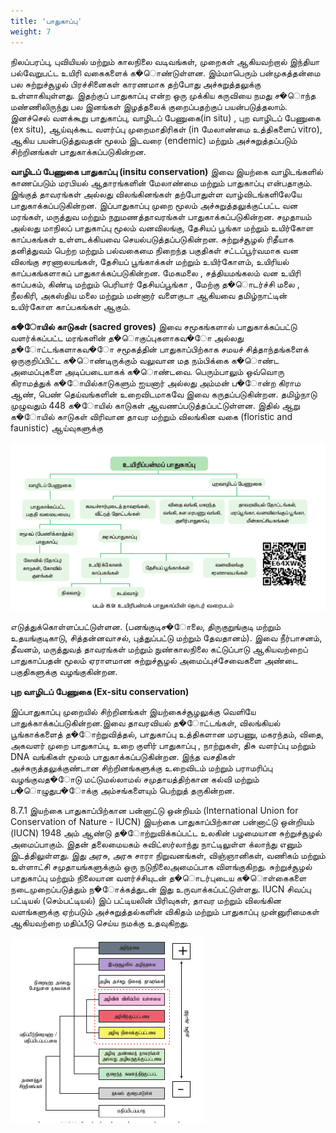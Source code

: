 ```yaml
---
title: 'பாதுகாப்பு'
weight: 7
---
```


 நிலப்பரப்பு, புவியியல் மற்றும் காலநிலை வடிவங்கள்,
முறைகள் ஆகியவற்றால் இந்தியா பல்வேறுபட்ட
உயிரி வகைகளைக் க�ொண்டுள்ளன. இம்மாபெரும்
பன்முகத்தன்மை பல சுற்றுச்சூழல் பிரச்சினைகள்
காரணமாக
தற்போது
அச்சுறுத்தலுக்கு
உள்ளாகியுள்ளது. இதற்குப் பாதுகாப்பு என்ற ஒரு
முக்கிய கருவியை நமது ச�ொந்த மண்ணிலிருந்து பல
இனங்கள்
இழத்தலைக்
குறைப்பதற்குப்
பயன்படுத்தலாம். இனச்செல் வளக்கூறு பாதுகாப்பு,
வாழிடப் பேணுகை(in situ) , புற வாழிடப் பேணுகை
(ex situ), ஆய்வுக்கூட வளர்ப்பு முறைமாதிரிகள் (in
மேலாண்மை
உத்திகளைப்
vitro),
ஆகிய
பயன்படுத்துவதன் மூலம் இடவரை (endemic) மற்றும்
அச்சுறுத்தப்படும் சிற்றினங்கள் பாதுகாக்கப்படுகின்றன.

**வாழிடப் பேணுகை பாதுகாப்பு (insitu conservation)**
இவை இயற்கை வாழிடங்களில் காணப்படும் மரபியல்
ஆதாரங்களின் மேலாண்மை மற்றும் பாதுகாப்பு
என்பதாகும்.
இங்குத்
தாவரங்கள்
அல்லது
விலங்கினங்கள் தற்போதுள்ள வாழ்விடங்களிலேயே
பாதுகாக்கப்படுகின்றன. இப்பாதுகாப்பு முறை மூலம்
அச்சுறுத்தலுக்குட்பட்ட வன மரங்கள், மருத்துவ மற்றும்
நறுமணத்தாவரங்கள்
பாதுகாக்கப்படுகின்றன.
சமுதாயம் அல்லது மாநிலப் பாதுகாப்பு மூலம்
வனவிலங்கு, தேசியப் பூங்கா மற்றும் உயிர்கோள
காப்பகங்கள்
உள்ளடக்கியவை
செயல்படுத்தப்படுகின்றன.
சுற்றுச்சூழல்
ரிதீயாக
தனித்துவம் பெற்ற மற்றும் பல்வகைமை நிறைந்த
பகுதிகள்
சட்டப்பூர்வமாக
வன
விலங்கு
சரணாலயங்கள், தேசியப் பூங்காக்கள் மற்றும்
உயிர்கோளம்,
உயிரியல்
காப்பகங்களாகப்
பாதுகாக்கப்படுகின்றன. மேகமலை , சத்தியமங்கலம்
வன உயிரி காப்பகம், கிண்டி மற்றும் பெரியார்
தேசியப்பூங்கா , மேற்கு த�ொடர்ச்சி மலை , நீலகிரி,
அகஸ்திய மலை மற்றும் மன்னார் வளைகுடா
ஆகியவை தமிழ்நாட்டின் உயிர்கோள காப்பகங்கள்
ஆகும்.

**க�ோயில் காடுகள் (sacred groves)**
இவை சமூகங்களால் பாதுகாக்கப்பட்டு வளர்க்கப்பட்ட
மரங்களின்
த�ொகுப்புகளாகவ�ோ
அல்லது
த�ோட்டங்களாகவ�ோ சமூகத்தின் பாதுகாப்பிற்காக
சமயச்
சித்தாந்தங்களைக்
ஒருகுறிப்பிட்ட
க�ொண்டிருக்கும் வலுவான மத நம்பிக்கை க�ொண்ட
அமைப்புகளை
அடிப்படையாகக்
க�ொண்டவை.
பெரும்பாலும்
ஒவ்வொரு
கிராமத்துக்
க�ோயில்காடுகளும் ஐயனார் அல்லது அம்மன் ப�ோன்ற
கிராம ஆண், பெண் தெய்வங்களின் உறைவிடமாகவே
இவை கருதப்படுகின்றன. தமிழ்நாடு முழுவதும் 448
க�ோயில் காடுகள் ஆவணப்படுத்தப்பட்டுள்ளன. இதில்
ஆறு க�ோயில் காடுகள் விரிவான தாவர மற்றும்
விலங்கின வகை (floristic and faunistic) ஆய்வுகளுக்கு


![படம் 8.9: உயிரிபன்மக் பாதுகாப்பின் த�ொடர் வரைபடம்](8.20.png "")

எடுத்துக்கொள்ளப்பட்டுள்ளன.
(பனங்குடிச�ோலை,
திருகுறுங்குடி
மற்றும்
உதயங்குடிகாடு,
சித்தன்னவாசல், புத்துப்பட்டு மற்றும் தேவதானம்).
இவை நீர்பாசனம், தீவனம், மருத்துவத் தாவரங்கள்
மற்றும் நுண்காலநிலை கட்டுப்பாடு ஆகியவற்றைப்
பாதுகாப்பதன் மூலம் ஏராளமான சுற்றுச்சூழல்
அமைப்புச்சேவைகளை அண்டை பகுதிகளுக்கு
வழங்குகின்றன.

**புற வாழிடப் பேணுகை (Ex-situ conservation)**

இப்பாதுகாப்பு
முறையில்
சிற்றினங்கள்
இயற்கைச்சூழலுக்கு
வெளியே
பாதுக்காக்கப்படுகின்றன.இவை
தாவரவியல்
த�ோட்டங்கள்,
விலங்கியல்
பூங்காக்களைத்
த�ோற்றுவித்தல், பாதுகாப்பு உத்திகளான மரபணு,
மகரந்தம், விதை, அகவளர் முறை பாதுகாப்பு, உறை
குளிர் பாதுகாப்பு , நாற்றுகள், திசு வளர்ப்பு மற்றும் DNA
வங்கிகள் மூலம் பாதுகாக்கப்படுகின்றன. இந்த
வசதிகள் அச்சுருத்தலுக்குண்டான சிற்றினங்களுக்கு
உறைவிடம் மற்றும் பராமரிப்பு வழங்குவத�ோடு
மட்டுமல்லாமல் சமுதாயத்திற்கான கல்வி மற்றும்
ப�ொழுதுப�ோக்கு அம்சங்களையும் பெற்றுத் தருகின்றன.

8.7.1 இயற்கை பாதுகாப்பிற்கான பன்னாட்டு
ஒன்றியம் (International Union for Conservation
of Nature - IUCN)
இயற்கை பாதுகாப்பிற்கான பன்னாட்டு ஒன்றியம்
(IUCN) 1948 அம் ஆண்டு த�ோற்றுவிக்கப்பட்ட உலகின்
பழமையான சுற்றுச்சூழல் அமைப்பாகும். இதன்
தலைமையகம் சுவிட்ஸர்லாந்து நாட்டிலுள்ள க்லாந்து
எனும் இடத்திலுள்ளது. இது அரசு, அரசு சாரா
நிறுவனங்கள், விஞ்ஞானிகள், வணிகம் மற்றும்
உள்ளாட்சி சமுதாயங்களுக்கும் ஒரு நடுநிலைஅமைப்பாக விளங்குகிறது. சுற்றுச்சூழல் பாதுகாப்பு
மற்றும் நிலையான வளர்ச்சியுடன் த�ொடர்புடைய
க�ொள்கைகளை நடைமுறைப்படுத்தும் ந�ோக்கத்துடன்
இது உருவாக்கப்பட்டுள்ளது.
IUCN சிவப்பு பட்டியல் (செம்பட்டியல்)
இப் பட்டியலின் பிரிவுகள், தாவர மற்றும் விலங்கின
வளங்களுக்கு ஏற்படும் அச்சுறுத்தல்களின் விகிதம்
மற்றும் பாதுகாப்பு முன்னுரிமைகள் ஆகியவற்றை
மதிப்பீடு செய்ய நமக்கு உதவுகிறது.


![படம் 8.9: உயிரிபன்மக் பாதுகாப்பின் த�ொடர் வரைபடம்](8.9.png "")



